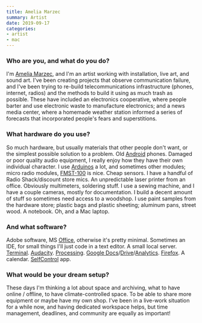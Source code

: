 ```yaml
---
title: Amelia Marzec
summary: Artist
date: 2019-09-17
categories:
- artist
- mac
---
```


### Who are you, and what do you do?

I'm [Amelia Marzec](http://www.ameliamarzec.com/ "Amelia's website."), and I'm an artist working with installation, live art, and sound art. I've been creating projects that observe communication failure, and I've been trying to re-build telecommunications infrastructure (phones, internet, radios) and the methods to build it using as much trash as possible. These have included an electronics cooperative, where people barter and use electronic waste to manufacture electronics; and a news media center, where a homemade weather station informed a series of forecasts that incorporated people's fears and superstitions.

### What hardware do you use?

So much hardware, but usually materials that other people don't want, or the simplest possible solution to a problem. Old [Android][] phones. Damaged or poor quality audio equipment, I really enjoy how they have their own individual character. I use [Arduinos][arduino] a lot, and sometimes other modules; micro radio modules, [FMST-100][] is nice. Cheap sensors. I have a handful of Radio Shack/discount store mics. An unpredictable laser printer from an office. Obviously multimeters, soldering stuff. I use a sewing machine, and I have a couple cameras, mostly for documentation. I build a decent amount of stuff so sometimes need access to a woodshop. I use paint samples from the hardware store; plastic bags and plastic sheeting; aluminum pans, street wood. A notebook. Oh, and a Mac laptop.

### And what software?

Adobe software, MS [Office][], otherwise it's pretty minimal. Sometimes an IDE, for small things I'll just code in a text editor. A small local server. [Terminal][]. [Audacity][]. [Processing][]. [Google Docs][google-docs]/[Drive][google-drive]/[Analytics][google-analytics]. [Firefox][]. A calendar. [SelfControl][] app.

### What would be your dream setup?

These days I'm thinking a lot about space and archiving, what to have online / offline, to have climate-controlled space. To be able to share more equipment or maybe have my own shop. I've been in a live-work situation for a while now, and having dedicated workspace helps, but time management, deadlines, and community are equally as important!

[android]: https://developers.google.com/android/?csw=1 "A mobile phone platform."
[arduino]: https://www.arduino.cc/ "Open-source prototyping hardware."
[audacity]: https://sourceforge.net/projects/audacity/ "An open-source, cross-platform audio editor."
[firefox]: https://www.mozilla.org/en-US/firefox/new/ "A cross-platform open-source web browser."
[fmst-100]: http://web.archive.org/web/20200225024225/http://rainbowkits.com:80/kits/fmst-100p.html "An FM transmitter."
[google-analytics]: https://marketingplatform.google.com/about/analytics/ "Web analytics."
[google-docs]: https://en.wikipedia.org/wiki/Google_Docs "A web-based office suite."
[google-drive]: http://web.archive.org/web/20220127131904/https://accounts.google.com/ServiceLogin?service=wise "A cloud storage service."
[office]: https://www.microsoft.com/en-us/microsoft-365 "An office productivity suite."
[processing]: https://processing.org/ "A programming language/environment."
[selfcontrol]: https://selfcontrolapp.com/ "Mac software to keep you away from distracting websites."
[terminal]: https://en.wikipedia.org/wiki/Terminal_(OS_X) "A console application included with Mac OS X."
